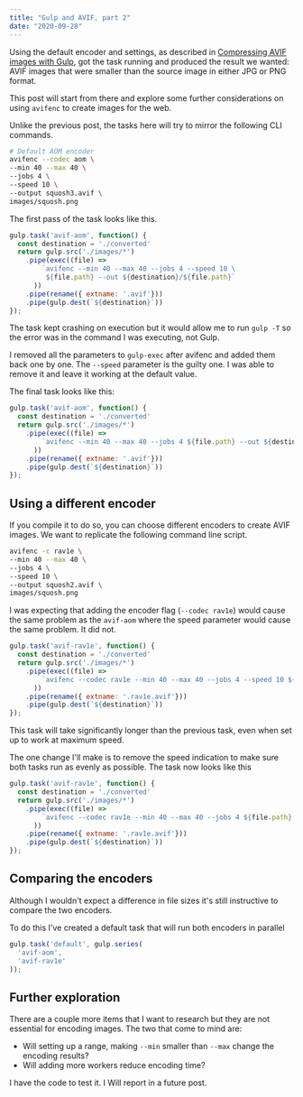 ```yaml
---
title: "Gulp and AVIF, part 2"
date: "2020-09-28"
---
```


Using the default encoder and settings, as described in [Compressing AVIF images with Gulp](https://publishing-project.rivendellweb.net/compressing-avif-images-with-gulp/), got the task running and produced the result we wanted: AVIF images that were smaller than the source image in either JPG or PNG format.

This post will start from there and explore some further considerations on using `avifenc` to create images for the web.

Unlike the previous post, the tasks here will try to mirror the following CLI commands.

```bash
# Default AOM encoder
avifenc --codec aom \
--min 40 --max 40 \
--jobs 4 \
--speed 10 \
--output squosh3.avif \
images/squosh.png
```

The first pass of the task looks like this.

```js
gulp.task('avif-aom', function() {
  const destination = './converted'
  return gulp.src('./images/*')
    .pipe(exec((file) =>
        `avifenc --min 40 --max 40 --jobs 4 --speed 10 \
         ${file.path} --out ${destination}/${file.path}`
      ))
    .pipe(rename({ extname: '.avif'}))
    .pipe(gulp.dest(`${destination}`))
});
```

The task kept crashing on execution but it would allow me to run `gulp -T` so the error was in the command I was executing, not Gulp.

I removed all the parameters to `gulp-exec` after avifenc and added them back one by one. The `--speed` parameter is the guilty one. I was able to remove it and leave it working at the default value.

The final task looks like this:

```js
gulp.task('avif-aom', function() {
  const destination = './converted'
  return gulp.src('./images/*')
    .pipe(exec((file) =>
        `avifenc --min 40 --max 40 --jobs 4 ${file.path} --out ${destination}/${file.path}`
      ))
    .pipe(rename({ extname: '.avif'}))
    .pipe(gulp.dest(`${destination}`))
});
```

## Using a different encoder

If you compile it to do so, you can choose different encoders to create AVIF images. We want to replicate the following command line script.

```bash
avifenc -c rav1e \
--min 40 --max 40 \
--jobs 4 \
--speed 10 \
--output squosh2.avif \
images/squosh.png
```

I was expecting that adding the encoder flag (`--codec rav1e`) would cause the same problem as the `avif-aom` where the speed parameter would cause the same problem. It did not.

```js
gulp.task('avif-rav1e', function() {
  const destination = './converted'
  return gulp.src('./images/*')
    .pipe(exec((file) =>
        `avifenc --codec rav1e --min 40 --max 40 --jobs 4 --speed 10 ${file.path}  ${destination}/${file.path}`
      ))
    .pipe(rename({ extname: '.rav1e.avif'}))
    .pipe(gulp.dest(`${destination}`))
});
```

This task will take significantly longer than the previous task, even when set up to work at maximum speed.

The one change I'll make is to remove the speed indication to make sure both tasks run as evenly as possible. The task now looks like this

```js
gulp.task('avif-rav1e', function() {
  const destination = './converted'
  return gulp.src('./images/*')
    .pipe(exec((file) =>
        `avifenc --codec rav1e --min 40 --max 40 --jobs 4 ${file.path}  ${destination}/${file.path}`
      ))
    .pipe(rename({ extname: '.rav1e.avif'}))
    .pipe(gulp.dest(`${destination}`))
});
```

## Comparing the encoders

Although I wouldn't expect a difference in file sizes it's still instructive to compare the two encoders.

To do this I've created a default task that will run both encoders in parallel

```js
gulp.task('default', gulp.series(
  'avif-aom',
  'avif-rav1e'
));
```

## Further exploration

There are a couple more items that I want to research but they are not essential for encoding images. The two that come to mind are:

- Will setting up a range, making `--min` smaller than `--max` change the encoding results?
- Will adding more workers reduce encoding time?

I have the code to test it. I Will report in a future post.
